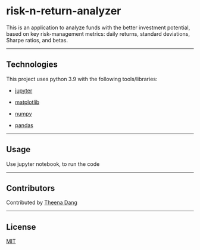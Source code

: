# risk-n-return-analyzer

This is an application to analyze funds with the better investment potential, based on key risk-management metrics: daily returns, standard deviations, Sharpe ratios, and betas.

---

## Technologies

This project uses python 3.9 with the following tools/libraries:

* [jupyter](https://jupyter.org/)

* [matplotlib](https://matplotlib.org/)

* [numpy](https://numpy.org/)

* [pandas](https://pandas.pydata.org/)


---

## Usage

Use jupyter notebook, to run the code


---

## Contributors

Contributed by [Theena Dang](maria.cristina.dang@gmail.com)

---

## License

[MIT](LICENSE)

